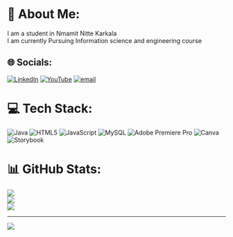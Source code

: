 # 💫 About Me:
 I am a student in Nmamit Nitte Karkala <br>I am currently Pursuing Information science and engineering course


## 🌐 Socials:
[![LinkedIn](https://img.shields.io/badge/LinkedIn-%230077B5.svg?logo=linkedin&logoColor=white)](https://linkedin.com/in/https://www.linkedin.com/in/chethan-chethan-291831315?utm_source=share&utm_campaign=share_via&utm_content=profile&utm_medium=android_app) [![YouTube](https://img.shields.io/badge/YouTube-%23FF0000.svg?logo=YouTube&logoColor=white)](https://youtube.com/@https://youtube.com/@t-raptuluva?si=b4wAUQez1bw3CB9h) [![email](https://img.shields.io/badge/Email-D14836?logo=gmail&logoColor=white)](mailto:chethanp570@gmail.com) 

# 💻 Tech Stack:
![Java](https://img.shields.io/badge/java-%23ED8B00.svg?style=for-the-badge&logo=openjdk&logoColor=white) ![HTML5](https://img.shields.io/badge/html5-%23E34F26.svg?style=for-the-badge&logo=html5&logoColor=white) ![JavaScript](https://img.shields.io/badge/javascript-%23323330.svg?style=for-the-badge&logo=javascript&logoColor=%23F7DF1E) ![MySQL](https://img.shields.io/badge/mysql-4479A1.svg?style=for-the-badge&logo=mysql&logoColor=white) ![Adobe Premiere Pro](https://img.shields.io/badge/Adobe%20Premiere%20Pro-9999FF.svg?style=for-the-badge&logo=Adobe%20Premiere%20Pro&logoColor=white) ![Canva](https://img.shields.io/badge/Canva-%2300C4CC.svg?style=for-the-badge&logo=Canva&logoColor=white) ![Storybook](https://img.shields.io/badge/-Storybook-FF4785?style=for-the-badge&logo=storybook&logoColor=white)
# 📊 GitHub Stats:
![](https://github-readme-stats.vercel.app/api?username=Chethanj14&theme=dark&hide_border=false&include_all_commits=false&count_private=true)<br/>
![](https://nirzak-streak-stats.vercel.app/?user=Chethanj14&theme=dark&hide_border=false)<br/>
![](https://github-readme-stats.vercel.app/api/top-langs/?username=Chethanj14&theme=dark&hide_border=false&include_all_commits=false&count_private=true&layout=compact)

---
[![](https://visitcount.itsvg.in/api?id=Chethanj14&icon=0&color=0)](https://visitcount.itsvg.in)

<!-- Proudly created with GPRM ( https://gprm.itsvg.in ) -->
